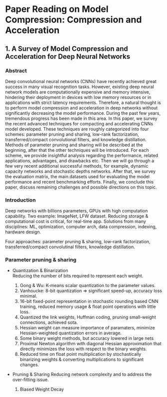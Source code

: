 # Paper Reading on Model Compression: Compression and Acceleration

## 1. A Survey of Model Compression and Acceleration for Deep Neural Networks

### Abstract

Deep convolutional neural networks (CNNs) have recently achieved great success in many visual recognition tasks. However, existing deep neural network models are computationally expensive and memory intensive, hindering their deployment in devices with low memory resources or in applications with strict latency requirements. Therefore, a natural thought is to perform model compression and acceleration in deep networks without significantly decreasing the model performance. During the past few years, tremendous progress has been made in this area. In this paper, we survey the recent advanced techniques for compacting and accelerating CNNs model developed. These techniques are roughly categorized into four schemes: parameter pruning and sharing, low-rank factorization, transferred/compact convolutional filters, and knowledge distillation. Methods of parameter pruning and sharing will be described at the beginning, after that the other techniques will be introduced. For each scheme, we provide insightful analysis regarding the performance, related applications, advantages, and drawbacks etc. Then we will go through a few very recent additional successful methods, for example, dynamic capacity networks and stochastic depths networks. After that, we survey the evaluation matrix, the main datasets used for evaluating the model performance and recent benchmarking efforts. Finally, we conclude this paper, discuss remaining challenges and possible directions on this topic.

### Introduction
Deep networks with billions parameters, GPUs with high computation capability. Two example: ImageNet, LFW dataset. Reducing storage & computational cost is critical, for real-time app. Solutions from many disciplines: ML, optimization, computer arch, data compression, indexing, hardware design.

Four approaches: parameter pruning & sharing, low-rank factorization, transferred/compact convolutinal filters, knowledge distillation. 
### Parameter pruning & sharing 
- Quantization & Binarization \
Reducing the number of bits required to represent each weight.
    1. Gong & Wu: K-means scalar quantization to the parameter values. 
    2. Vanhoucke: 8-bit quantization => significant speed-up, accuracy loss minimal. 
    3. 16-bit fixed-point representation in stochastic rounding based CNN training, reduced memory usage & float point operations with little loss.
    4. Quantized the link weights, Huffman coding, pruning small-weight connections, achieved sota.
    5. Hessian weight can measure importance of paramaters, minimize Hessian-weighted quantization errors in average.
    6. Some binary weight methods, but accuracy lowered in large nets
    7. Proximal Newton algorithm with diagonal Hessian approximation that directly minimizes the loss with respect to the binary weights.
    8. Reduced time on float point multiplication by stochastically binarizing weights & converting multiplications to significant changes.

- Pruning & Sharing
Reducing network complexity and to address the over-fitting issue.
    1. Biased Weight Decay





